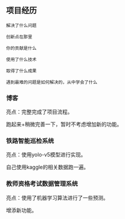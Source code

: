 ## 项目经历

```
解决了什么问题

创新点在那里

你的贡献是什么

使用了什么技术

取得了什么成果

遇到最难的问题是如何解决的，从中学会了什么

```

### 博客

亮点：完整完成了项目流程。

跑起来+稍微完善一下，暂时不考虑增加新的功能。

### 铁路智能巡检系统

亮点：使用yolo-v5模型进行实现。

自己使用kaggle的相关数据跑一遍。

### 教师资格考试数据管理系统

亮点：使用了机器学习算法进行了一些预测。

增添新功能。

